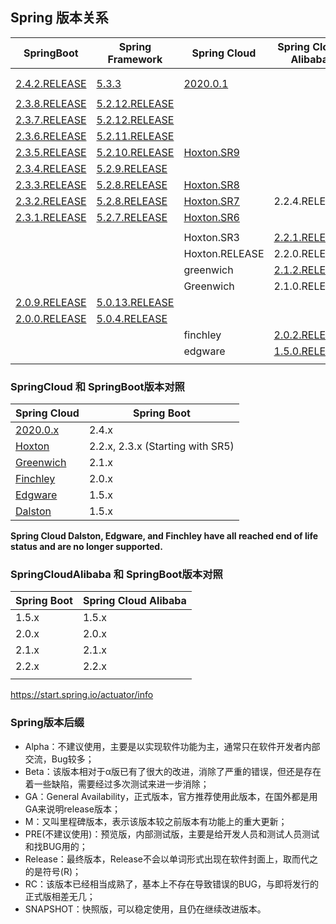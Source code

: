 ## Spring 版本关系



| SpringBoot                                                   | Spring Framework                                             | Spring Cloud                                                 | Spring Cloud Alibaba                                         |      |      |
| ------------------------------------------------------------ | ------------------------------------------------------------ | ------------------------------------------------------------ | ------------------------------------------------------------ | ---- | ---- |
|                                                              |                                                              |                                                              |                                                              |      |      |
|                                                              |                                                              |                                                              |                                                              |      |      |
| [2.4.2.RELEASE](https://docs.spring.io/spring-boot/docs/2.4.2/reference/html/) | [5.3.3](https://docs.spring.io/spring-framework/docs/5.3.3/reference/html/) | [2020.0.1](https://docs.spring.io/spring-cloud/docs/2020.0.1/reference/html/) |                                                              |      |      |
|                                                              |                                                              |                                                              |                                                              |      |      |
| [2.3.8.RELEASE](https://docs.spring.io/spring-boot/docs/2.3.8.RELEASE/reference/html/) | [5.2.12.RELEASE](https://docs.spring.io/spring/docs/5.2.12.RELEASE/spring-framework-reference/) |                                                              |                                                              |      |      |
| [2.3.7.RELEASE](https://docs.spring.io/spring-boot/docs/2.3.7.RELEASE/reference/html/) | [5.2.12.RELEASE](https://docs.spring.io/spring/docs/5.2.12.RELEASE/spring-framework-reference/) |                                                              |                                                              |      |      |
| [2.3.6.RELEASE](https://docs.spring.io/spring-boot/docs/2.3.6.RELEASE/reference/html/) | [5.2.11.RELEASE](https://docs.spring.io/spring/docs/5.2.11.RELEASE/spring-framework-reference/) |                                                              |                                                              |      |      |
| [2.3.5.RELEASE](https://docs.spring.io/spring-boot/docs/2.3.5.RELEASE/reference/html/) | [5.2.10.RELEASE](https://docs.spring.io/spring/docs/5.2.10.RELEASE/spring-framework-reference/) | [Hoxton.SR9](https://docs.spring.io/spring-cloud/docs/Hoxton.SR9/reference/html/) |                                                              |      |      |
| [2.3.4.RELEASE](https://docs.spring.io/spring-boot/docs/2.3.4.RELEASE/reference/html/) | [5.2.9.RELEASE](https://docs.spring.io/spring/docs/5.2.9.RELEASE/spring-framework-reference/) |                                                              |                                                              |      |      |
| [2.3.3.RELEASE](https://docs.spring.io/spring-boot/docs/2.3.3.RELEASE/reference/html/) | [5.2.8.RELEASE](https://docs.spring.io/spring/docs/5.2.8.RELEASE/spring-framework-reference/) | [Hoxton.SR8](https://docs.spring.io/spring-cloud/docs/Hoxton.SR8/reference/html/) |                                                              |      |      |
| [2.3.2.RELEASE](https://docs.spring.io/spring-boot/docs/2.3.2.RELEASE/reference/html/) | [5.2.8.RELEASE](https://docs.spring.io/spring-framework/docs/5.2.8.RELEASE/spring-framework-reference/) | [Hoxton.SR7](https://docs.spring.io/spring-cloud/docs/Hoxton.SR7/reference/html/) | 2.2.4.RELEASE                                                |      |      |
| [2.3.1.RELEASE](https://docs.spring.io/spring-boot/docs/2.3.1.RELEASE/reference/html/) | [5.2.7.RELEASE](https://docs.spring.io/spring/docs/5.2.7.RELEASE/spring-framework-reference/) | [Hoxton.SR6](https://docs.spring.io/spring-cloud/docs/Hoxton.SR6/reference/html/) |                                                              |      |      |
|                                                              |                                                              |                                                              |                                                              |      |      |
|                                                              |                                                              | Hoxton.SR3                                                   | [2.2.1.RELEASE](https://spring-cloud-alibaba-group.github.io/github-pages/hoxton/en-us/index.html) |      |      |
|                                                              |                                                              | Hoxton.RELEASE                                               | 2.2.0.RELEASE                                                |      |      |
|                                                              |                                                              | greenwich                                                    | [2.1.2.RELEASE](https://spring-cloud-alibaba-group.github.io/github-pages/greenwich/spring-cloud-alibaba.html) |      |      |
|                                                              |                                                              | Greenwich                                                    | 2.1.0.RELEASE                                                |      |      |
| [2.0.9.RELEASE](https://docs.spring.io/spring-boot/docs/2.0.9.RELEASE/reference/html/) | [5.0.13.RELEASE](https://docs.spring.io/spring/docs/5.0.13.RELEASE/spring-framework-reference/) |                                                              |                                                              |      |      |
| [2.0.0.RELEASE](https://docs.spring.io/spring-boot/docs/2.0.0.RELEASE/reference/html/) | [5.0.4.RELEASE](https://docs.spring.io/spring/docs/5.0.4.RELEASE/spring-framework-reference/) |                                                              |                                                              |      |      |
|                                                              |                                                              | finchley                                                     | [2.0.2.RELEASE](https://spring-cloud-alibaba-group.github.io/github-pages/finchley/spring-cloud-alibaba.html) |      |      |
|                                                              |                                                              | edgware                                                      | [1.5.0.RELEASE](https://spring-cloud-alibaba-group.github.io/github-pages/edgware/spring-cloud-alibaba.html) |      |      |
|                                                              |                                                              |                                                              |                                                              |      |      |



### SpringCloud 和 SpringBoot版本对照

| Spring Cloud                                                 | Spring Boot                      |
| ------------------------------------------------------------ | -------------------------------- |
| [2020.0.x](https://github.com/spring-cloud/spring-cloud-release/wiki/Spring-Cloud-2020.0-Release-Notes) | 2.4.x                            |
| [Hoxton](https://github.com/spring-cloud/spring-cloud-release/wiki/Spring-Cloud-Hoxton-Release-Notes) | 2.2.x, 2.3.x (Starting with SR5) |
| [Greenwich](https://github.com/spring-projects/spring-cloud/wiki/Spring-Cloud-Greenwich-Release-Notes) | 2.1.x                            |
| [Finchley](https://github.com/spring-projects/spring-cloud/wiki/Spring-Cloud-Finchley-Release-Notes) | 2.0.x                            |
| [Edgware](https://github.com/spring-projects/spring-cloud/wiki/Spring-Cloud-Edgware-Release-Notes) | 1.5.x                            |
| [Dalston](https://github.com/spring-projects/spring-cloud/wiki/Spring-Cloud-Dalston-Release-Notes) | 1.5.x                            |

**Spring Cloud Dalston, Edgware, and Finchley have all reached end of life status and are no longer supported.**



### SpringCloudAlibaba 和 SpringBoot版本对照



| Spring Boot | Spring Cloud Alibaba |
| ----------- | -------------------- |
| 1.5.x       | 1.5.x                |
| 2.0.x       | 2.0.x                |
| 2.1.x       | 2.1.x                |
| 2.2.x       | 2.2.x                |
|             |                      |



https://start.spring.io/actuator/info



### Spring版本后缀

- Alpha：不建议使用，主要是以实现软件功能为主，通常只在软件开发者内部交流，Bug较多；
- Beta：该版本相对于α版已有了很大的改进，消除了严重的错误，但还是存在着一些缺陷，需要经过多次测试来进一步消除；
- GA：General Availability，正式版本，官方推荐使用此版本，在国外都是用GA来说明release版本；
- M：又叫里程碑版本，表示该版本较之前版本有功能上的重大更新；
- PRE(不建议使用)：预览版，内部测试版，主要是给开发人员和测试人员测试和找BUG用的；
- Release：最终版本，Release不会以单词形式出现在软件封面上，取而代之的是符号(R)；
- RC：该版本已经相当成熟了，基本上不存在导致错误的BUG，与即将发行的正式版相差无几；
- SNAPSHOT：快照版，可以稳定使用，且仍在继续改进版本。
